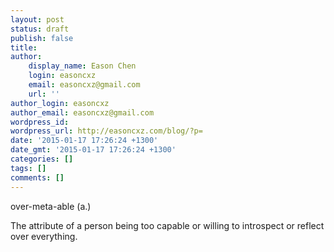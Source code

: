 ```yaml
---
layout: post
status: draft
publish: false
title: 
author:
    display_name: Eason Chen
    login: easoncxz
    email: easoncxz@gmail.com
    url: ''
author_login: easoncxz
author_email: easoncxz@gmail.com
wordpress_id: 
wordpress_url: http://easoncxz.com/blog/?p=
date: '2015-01-17 17:26:24 +1300'
date_gmt: '2015-01-17 17:26:24 +1300'
categories: []
tags: []
comments: []
---
```

over-meta-able (a.)

The attribute of a person being too capable or willing to introspect or reflect over everything.